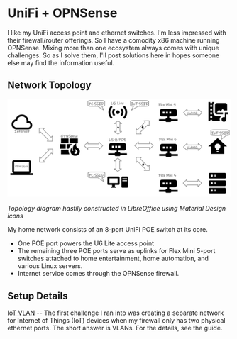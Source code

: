 # UniFi + OPNSense
I like my UniFi access point and ethernet switches. I'm less impressed with their firewall/router offerings. So I have a comodity x86 machine running OPNSense. Mixing more than one ecosystem always comes with unique challenges. So as I solve them, I'll post solutions here in hopes someone else may find the information useful.

## Network Topology
![Network Topology Diagram](NetworkTopology.png)

_Topology diagram hastily constructed in LibreOffice using Material Design icons_

My home network consists of an 8-port UniFi POE switch at its core.
* One POE port powers the U6 Lite access point
* The remaining three POE ports serve as uplinks for Flex Mini 5-port switches attached to home entertainment, home automation, and various Linux servers.
* Internet service comes through the OPNSense firewall.

## Setup Details
[IoT VLAN](iot.md) -- The first challenge I ran into was creating a separate network for Internet of Things (IoT) devices when my firewall only has two physical ethernet ports. The short answer is VLANs. For the details, see the guide.
